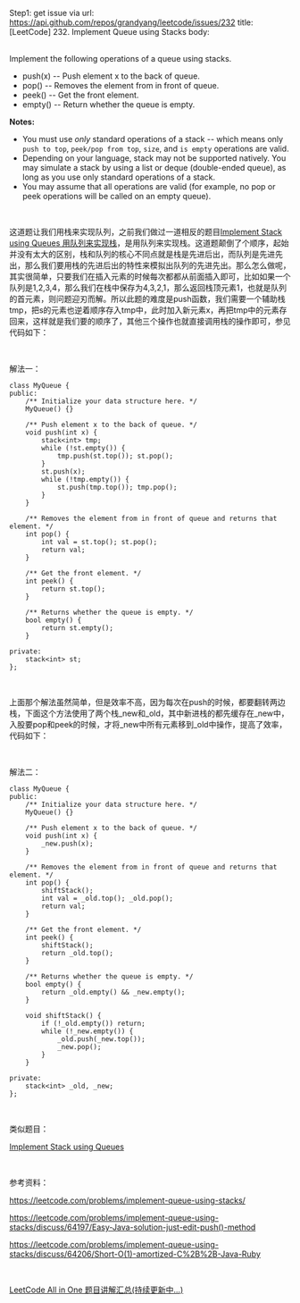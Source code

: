 Step1: get issue via url: https://api.github.com/repos/grandyang/leetcode/issues/232 
 title:[LeetCode] 232. Implement Queue using Stacks 
 body:  
  

Implement the following operations of a queue using stacks.

  * push(x) -- Push element x to the back of queue.
  * pop() -- Removes the element from in front of queue.
  * peek() -- Get the front element.
  * empty() -- Return whether the queue is empty.



**Notes:**

  * You must use _only_ standard operations of a stack -- which means only `push to top`, `peek/pop from top`, `size`, and `is empty` operations are valid.
  * Depending on your language, stack may not be supported natively. You may simulate a stack by using a list or deque (double-ended queue), as long as you use only standard operations of a stack.
  * You may assume that all operations are valid (for example, no pop or peek operations will be called on an empty queue).



 

这道题让我们用栈来实现队列，之前我们做过一道相反的题目[Implement Stack using Queues 用队列来实现栈](http://www.cnblogs.com/grandyang/p/4568796.html)，是用队列来实现栈。这道题颠倒了个顺序，起始并没有太大的区别，栈和队列的核心不同点就是栈是先进后出，而队列是先进先出，那么我们要用栈的先进后出的特性来模拟出队列的先进先出。那么怎么做呢，其实很简单，只要我们在插入元素的时候每次都都从前面插入即可，比如如果一个队列是1,2,3,4，那么我们在栈中保存为4,3,2,1，那么返回栈顶元素1，也就是队列的首元素，则问题迎刃而解。所以此题的难度是push函数，我们需要一个辅助栈tmp，把s的元素也逆着顺序存入tmp中，此时加入新元素x，再把tmp中的元素存回来，这样就是我们要的顺序了，其他三个操作也就直接调用栈的操作即可，参见代码如下：

 

解法一：
    
    
    class MyQueue {
    public:
        /** Initialize your data structure here. */
        MyQueue() {}
        
        /** Push element x to the back of queue. */
        void push(int x) {
            stack<int> tmp;
            while (!st.empty()) {
                tmp.push(st.top()); st.pop();
            }
            st.push(x);
            while (!tmp.empty()) {
                st.push(tmp.top()); tmp.pop();
            }
        }
        
        /** Removes the element from in front of queue and returns that element. */
        int pop() {
            int val = st.top(); st.pop();
            return val;
        }
        
        /** Get the front element. */
        int peek() {
            return st.top();
        }
        
        /** Returns whether the queue is empty. */
        bool empty() {
            return st.empty();
        }
        
    private:
        stack<int> st;
    };

 

上面那个解法虽然简单，但是效率不高，因为每次在push的时候，都要翻转两边栈，下面这个方法使用了两个栈_new和_old，其中新进栈的都先缓存在_new中，入股要pop和peek的时候，才将_new中所有元素移到_old中操作，提高了效率，代码如下：

 

解法二：
    
    
    class MyQueue {
    public:
        /** Initialize your data structure here. */
        MyQueue() {}
        
        /** Push element x to the back of queue. */
        void push(int x) {
            _new.push(x);
        }
        
        /** Removes the element from in front of queue and returns that element. */
        int pop() {
            shiftStack();
            int val = _old.top(); _old.pop();
            return val;
        }
        
        /** Get the front element. */
        int peek() {
            shiftStack();
            return _old.top();
        }
        
        /** Returns whether the queue is empty. */
        bool empty() {
            return _old.empty() && _new.empty();
        }
        
        void shiftStack() {
            if (!_old.empty()) return;
            while (!_new.empty()) {
                _old.push(_new.top());
                _new.pop();
            }
        }
        
    private:
        stack<int> _old, _new;
    };

 

类似题目：

[Implement Stack using Queues](http://www.cnblogs.com/grandyang/p/4568796.html)

 

参考资料：

<https://leetcode.com/problems/implement-queue-using-stacks/>

<https://leetcode.com/problems/implement-queue-using-stacks/discuss/64197/Easy-Java-solution-just-edit-push()-method>

<https://leetcode.com/problems/implement-queue-using-stacks/discuss/64206/Short-O(1)-amortized-C%2B%2B-Java-Ruby>

 

[LeetCode All in One 题目讲解汇总(持续更新中...)](http://www.cnblogs.com/grandyang/p/4606334.html)

